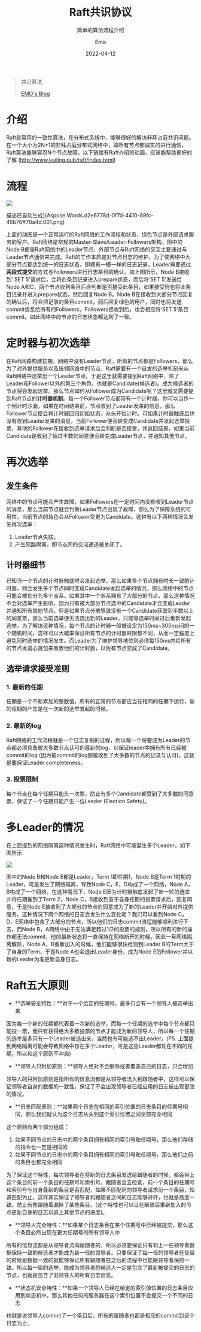 ﻿---
layout:     post
title:      Raft共识协议
subtitle:   简单的算法流程介绍
date:       2022-04-12
author:     Emo
header-img: img/unimelb-bd.png
catalog: true
tags:
- Consensus Algorithm
- Raft
---

> 共识算法
>
> [EMO's Blog](https://emosama.github.io/)

# 介绍

Raft是常用的一致性算法，在分布式系统中，能够很好的解决非拜占庭共识问题。在一个大小为2N+1的非拜占庭分布式网络中，即所有节点都诚实的进行通信，Raft算法能够容忍N个节点故障。以下链接有Raft介绍的动画，应该能帮助更好的了解 (<http://www.kailing.pub/raft/index.html>)

# 流程

<img src="{{site.url}}/img/2022-04-12-Raft共识算法/1.gif">

描述已自动生成](Aspose.Words.d2e6778d-0f7d-4410-89fc-46b76ff70a4d.001.png)

上面的动图是一个正常运行的Raft网络的工作流程和状态，绿色节点是外部请求服务的客户。Raft网络是常规的Master-Slave/Leader-Followers架构，图中的Node B便是Raft网络中的Leader节点，外部节点与Raft网络的交互主要通过与Leader节点通信来完成。Raft的工作本质是对节点日志的维护，为了使网络中大部分节点都达到统一的日志状态，即拥有一模一样的日志记录，Leader需要通过**两段式提交**的方式与Followers进行日志条目的确认。如上图所示，Node B接收到’ SET 5’请求后，会将此条目记录进入prepare状态，而后将’SET 5’发送给Node A和C，两个节点收到条目后会判断是否接受此条目，如果接受则也将此条目记录并进入prepare状态，然后回复Node B。Node B在接收到大部分节点回复的确认后，将会把记录的条目commit，而后回复绿色的用户，同时也将发送commit信息给所有的Followers，Followers接收到后，也会相应将‘SET 5’条目commit。如此网络中的节点的日志状态都达到了一致。

# 定时器与初次选举

在Raft网路构建初期，网络中没有Leader节点，所有的节点都是Followers，那么为了对外提供服务以及统领网络中的节点，Raft需要有一个自发的选举机制来从Raft网络中选举出一个Leader节点。于是这里就需要提到Raft网络中，除了Leader和Follower以外的第三个角色，也就是Candidate(候选者)。成为候选者的节点将会发起选举。那么节点如何从Follower成为Candidate呢？这里就又需要提到Raft节点的**计时器机制**。每一个Follower节点都带有一个计时器，你可以当作一个倒计时沙漏，如果在时间结束前，节点收到了Leader发来的信息，那么Follower节点便会将计时器回归初始状态，从头开始计时。可如果计时器触底后也没有收到Leader发来的消息，当前Follower便会转变成Candidate并发起选举投票，其他的Follower在接收到选举请求后会判断是否接受，并返回结果，如果当前Candidate是收到了超过半数的同意便会转变成Leader节点，并通知其他节点。

# 再次选举

## 发生条件

网络中的节点可能会产生故障，如果Followers在一定时间内没有收到Leader节点	的消息，那么当前节点就会判断Leader节点出现了故障，那么为了保障系统的可用性，当前节点的角色会从Follower变更为Candidate。这种有以下两种情况会发生再次选举：

1. Leader节点失联。
1. 产生网路隔离，即节点间的交流通道被关闭了。

## 计时器细节

已知当一个节点的计时器触底时会发起选举，那么如果多个节点拥有时长一致的计时器，则会发生多个节点同时变成Candidate发起选举的情况，那么网络中的节点可能会被划分为多个派系。如果其中一个派系拥有了大部分的节点，那么这种情况不会对选举产生影响，因为只有被大部分节点选中的Candidate才会变成Leader并通知所有其他节点。但是如果节点分散导致没有一个Candidate获取到半数以上的同意票，那么当前选举便无法选出新的Leader，只能等选举时间过后重新发起选举。为了解决这种情况，每个节点的计时器一般被设定为150ms~300ms间的一个随机时间，这样可以大概率保证所有节点的计时器时限都不同，从而一定程度上避免同时选举的情况发生。而Leader为了维护领导地位则必须每150ms内给所有的节点发送心跳包来重置他们的计时器，以免有节点变成了Candidate。

## 选举请求接受准则

### 1. 最新的任期

任期是一个不断累加的整数值，所有的正常的节点都应当在相同的任期下运行，新的任期的产生是在一次新的选举发起的时候。

### 2. 最新的log

Raft网络的工作流程就是一个日志复制的过程，所以每一个将要成为Leader的节点都必须具备被大多数节点认可的最新的log，以保证leader中拥有所有已经被commit的log (因为被commit的log都接收到了大多数的节点的记录与认可)。这就是要保证Leader completeness。

### 3. 投票限制

每个节点在每个任期只能头一次票，防止有多个Candidate都受到了大多数的同意票，保证了一个任期只能产生一位Leader (Election Safety)。

# 多Leader的情况

在上面提到的网络隔离这种情况发生时，Raft网络中可能诞生多个Leader，如下图所示

<img src="{{site.url}}/img/2022-04-12-Raft共识算法/2.gif">

图中的Node B和Node E都是Leader，Term 1即任期1，Node B是Term 1时期的Leader，可是发生了网络隔离，导致Node C，E，D构成了一个网络，Node A，B构成了一个网络。在这种情况下，Node E因为计时器触底发起了新一轮的选举并将任期推到了Term 2，Node C，B接收到高于自身任期的投票请求后，回复同意，于是Node E接收到了大部分的节点的同意成为了新的Leader并开始对外提供服务。这种情况下两个网络的日志会发生什么变化呢？我们可以看到Node C，D，E网络中包含了大部分的节点，所以他们的日志commit流程能够顺利进行下去，而Node B，A网络中由于无法满足超过1/2的投票的规则，所以所有的新的操作都无法commit，他的最新状态将一直保持在网络断开的时候。因此一旦网络隔离解除，Node A，B重新加入的时候，他们能够很快检测到Leader B的Term大于了自身的Term，于是Node A也会退出Leader身份，成为Node E的Follower并以新的Leader为准更新自身日志。

# Raft五大原则

- **选举安全特性：**对于一个给定的任期号，最多只会有一个领导人被选举出来

因为每一个新的任期都代表着一次新的选举，而每一个任期的选举中每个节点都只能投一票，而只有获得绝大多数投票的节点才能成为新的领导人，所以每一个任期的选举最多只有一个Leader被选出来，当然也有可能选不出Leader。(PS. 上面提到网络隔离可能会导致网络中存在多个Leader，可是这些Leader都处在不同的任期，所以和这个原则不冲突)

- **领导人只附加原则：**领导人绝对不会删除或者覆盖自己的日志，只会增加

领导人的只附加原则是指所有的信息流都是从领导者流入到跟随者中，这样可以保证领导者自身的数据的一致性，保证了不会出现领导者已经应用的日志被出现更改的情况。

- **日志匹配原则：**如果两个日志在相同的索引位置的日志条目的任期号相同，那么我们就认为这个日志从头到这个索引位置之间全部完全相同

这个原则有两个部分组成：

1. 如果不同节点的日志中的两个条目拥有相同的索引号和任期号，那么他们存储的指令也一定是相同的
1. 如果不同节点的日志中的两个条目拥有相同的索引号和任期号，那么他们之前的条目也都完全相同

为了保证这个特性，每次领导者在将新的日志条目发送给跟随者的时候，都会带上这个条目的前一个条目的任期号和索引号。跟随者会去检查，前一个条目的任期号和索引号与自身最新的条目是否匹配，如果不匹配则向领导者请求前一个条目，知道匹配为止。这样其实保证了领导者和跟随者之间的日志能够对齐，也就是高度一致。防止有些跟随着漏掉了某些条目。(这个特性也可以让在断联后重新加入的节点更新自身的日志以追上其他节点的进度)。

- **领导人完全特性：**如果某个日志条目在某个任期号中已经被提交，那么这个条目必然出现在更大任期号的所有领导人中

所有的信息流都是从领导者流向跟随者的，所以必须要保证只有和上一任领导者数据保持一致的候选者才能成为新一任的领导者。只要保证了每一任的领导者在交替的时候是数据一致的就能够保证所有跟随者在之后的流程中也能跟领导者保持一致。所以每一届的选举，能成为领导者的候选人一定是包含了最新被提交的日志的节点，也就是包含了旧领导人的所有日志信息。

- **状态机安全特性：**如果一个领导人已经在给定的索引值位置的日志条目应用到状态机中，那么其他任何的服务器在这个索引位置不会提交一个不同的日志

也就是说领导人commit了一个条目后，所有的跟随者也都是相应的commit到这个日志为止。
